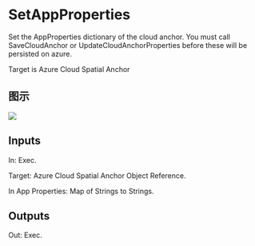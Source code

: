 # SetAppProperties

Set the AppProperties dictionary of the cloud anchor. You must call SaveCloudAnchor or UpdateCloudAnchorProperties before these will be persisted on azure.

Target is Azure Cloud Spatial Anchor

## 图示

![]($-20221218-18101887.png)

## Inputs

In: Exec.

Target: Azure Cloud Spatial Anchor Object Reference.

In App Properties: Map of Strings to Strings.  

## Outputs

Out: Exec.

